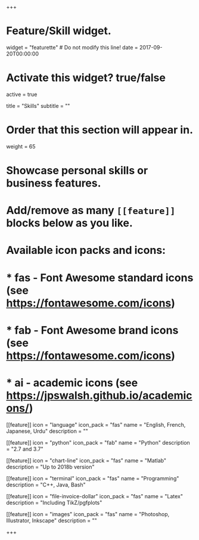+++
# Feature/Skill widget.
widget = "featurette"  # Do not modify this line!
date = 2017-09-20T00:00:00

# Activate this widget? true/false
active = true

title = "Skills"
subtitle = ""

# Order that this section will appear in.
weight = 65

# Showcase personal skills or business features.
# 
# Add/remove as many `[[feature]]` blocks below as you like.
# 
# Available icon packs and icons:
# * fas - Font Awesome standard icons (see https://fontawesome.com/icons)
# * fab - Font Awesome brand icons (see https://fontawesome.com/icons)
# * ai - academic icons (see https://jpswalsh.github.io/academicons/)

  
[[feature]]
  icon = "language"
  icon_pack = "fas"
  name = "English, French, Japanese, Urdu"
  description = ""  

[[feature]]
  icon = "python"
  icon_pack = "fab"
  name = "Python"
  description = "2.7 and 3.7"

[[feature]]
  icon = "chart-line"
  icon_pack = "fas"
  name = "Matlab"
  description = "Up to 2018b version"

[[feature]]
  icon = "terminal"
  icon_pack = "fas"
  name = "Programming"
  description = "C++, Java, Bash"  

[[feature]]
  icon = "file-invoice-dollar"
  icon_pack = "fas"
  name = "Latex"
  description = "Including TikZ/pgfplots"  

[[feature]]
  icon = "images"
  icon_pack = "fas"
  name = "Photoshop, Illustrator, Inkscape"
  description = ""  



+++
